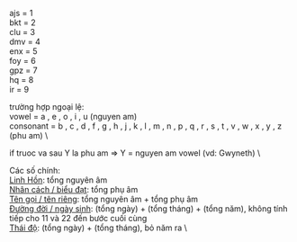 ajs = 1 \
bkt = 2 \
clu = 3 \
dmv = 4 \
enx = 5 \
foy = 6 \
gpz = 7 \
hq = 8 \
ir = 9 

trường hợp ngoại lệ: \
vowel = a , e , o , i , u (nguyen am) \
consonant = b , c , d , f , g , h , j , k , l , m , n , p , q , r , s , t , v , w , x , y , z (phu am) \

if truoc va sau Y la phu am => Y = nguyen am vowel (vd: Gwyneth) \

Các số chính: \
[Linh Hồn](https://lindanga.com/kham-pha-so-linh-hon-trong-than-so-hoc/): tổng nguyên âm \
[Nhân cách / biểu đạt](https://lindanga.com/kham-pha-so-nhan-cach-trong-than-so-hoc/): tổng phụ âm \
[Tên gọi / tên riêng](https://lindanga.com/kham-pha-so-ten-rieng-trong-than-so-hoc/): tổng nguyên âm + tổng phụ âm \
[Đường đời / ngày sinh](https://lindanga.com/kham-pha-so-duong-doi-trong-than-so-hoc/): (tổng ngày) + (tổng tháng) + (tổng năm),  không tính tiếp cho 11 và 22 đến bước cuối cùng \
[Thái độ](https://lindanga.com/kham-pha-so-thai-do-trong-than-so-hoc/): (tổng ngày) + (tổng tháng), bỏ năm ra \

